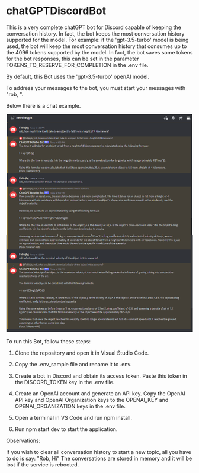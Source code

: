 # chatGPTDiscordBot
This is a very complete chatGPT bot for Discord capable of keeping the conversation history. In fact, the bot keeps the most conversation history supported for the model. For example: if the 'gpt-3.5-turbo' model is being used, the bot will keep the most conversation history that consumes up to the 4096 tokens supported by the model. In fact, the bot saves some tokens for the bot responses, this can be set in the parameter TOKENS_TO_RESERVE_FOR_COMPLETION in the .env file.

By default, this Bot uses the 'gpt-3.5-turbo' openAI model.

To address your messages to the bot, you must start your messages with "rob, ". 

Below there is a chat example.

![alt text](./images/chat_sample.png)

To run this Bot, follow these steps:

1) Clone the repository and open it in Visual Studio Code.

2) Copy the .env_sample file and rename it to .env.

3) Create a bot in Discord and obtain its access token. Paste this token in the DISCORD_TOKEN key in the .env file.

4) Create an OpenAI account and generate an API key. Copy the OpenAI API key and OpenAI  Organization keys to the OPENAI_KEY and OPENAI_ORGANIZATION keys in the .env file.

5) Open a terminal in VS Code and run npm install.

6) Run npm start dev to start the application.

Observations:

If you wish to clear all conversation history to start a new topic, all you have to do is say: "Rob, Hi"
The conversations are stored in memory and it will be lost if the service is rebooted.




